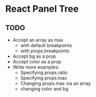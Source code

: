 # React Panel Tree

## TODO
- Accept an array as max
  - with default breakpoints
  - with props.breakpoints
- Accept bg as a prop
- Accept color as a prop
- Write more examples:
  - Specifying props.ratio
  - Specifying props.max
  - Changing props.max via an array
  - changing color and bg
